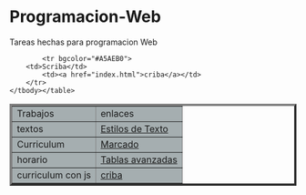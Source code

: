 # Programacion-Web
Tareas hechas para programacion Web

<html> <head>
<center><title>Trabajos hechos de tarea</title></center>
</head>

<table border="4" cellpadding="6">
		<tbody><tr bgcolor="#A5AEB0">
			<td>Trabajos</td>
			<td>enlaces</td>
		</tr>
		<tr bgcolor="#A5AEB0">
			<td>textos</td>
			<td><a href="practica 1 corona.html">Estilos de Texto</a></td>
		</tr>
		<tr bgcolor="#A5AEB0">
			<td>Curriculum</td>
			<td><a href="Curriculum corona.html">Marcado</a></td>
		</tr>
		<tr bgcolor="#A5AEB0">
			<td>horario</td>
			<td><a href="practica 3.html">Tablas avanzadas</a></td>
		</tr>
		<tr bgcolor="#A5AEB0">
		<td>curriculum con js</td>
			<td><a href="practica 4.html">criba</a></td>
		</tr>
      
        	<tr bgcolor="#A5AEB0">
		<td>Scriba</td>
			<td><a href="index.html">criba</a></td>
		</tr>
	</tbody></table>
